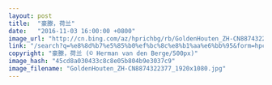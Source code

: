 ```yaml
---
layout: post
title:  "豪滕，荷兰"
date:   "2016-11-03 16:00:00 +0800"
image_url: "http://cn.bing.com/az/hprichbg/rb/GoldenHouten_ZH-CN8874322377_1920x1080.jpg"
link: "/search?q=%e8%8d%b7%e5%85%b0%ef%bc%8c%e8%b1%aa%e6%bb%95&form=hpcapt&mkt=zh-cn"
copyright: "豪滕，荷兰 (© Herman van den Berge/500px)"
image_hash: "45cd8a030433c8c8e05b804b9e3037c9"
image_filename: "GoldenHouten_ZH-CN8874322377_1920x1080.jpg"
---
```

